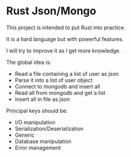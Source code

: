 # Rust Json/Mongo
This project is intended to put Rust into practice.

It is a hard language but with powerful features.

I will try to improve it as I get more knowledge.

The global idea is:
- Read a file containing a list of user as json
- Parse it into a list of user object
- Connect to mongodb and insert all
- Read all from mongodb and get a list
- Insert all in file as json

Principal keys should be:
- I/O manipulation
- Serialization/Deserialization
- Generic
- Database manipulation
- Error management
